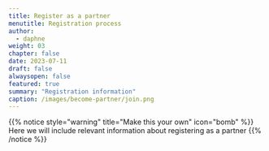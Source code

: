 ```yaml
---
title: Register as a partner
menutitle: Registration process
author: 
  - daphne
weight: 03
chapter: false
date: 2023-07-11
draft: false
alwaysopen: false
featured: true
summary: "Registration information"
caption: /images/become-partner/join.png
---
```

{{% notice style="warning" title="Make this your own" icon="bomb" %}}
Here we will include relevant information about registering as a partner
{{% /notice %}}